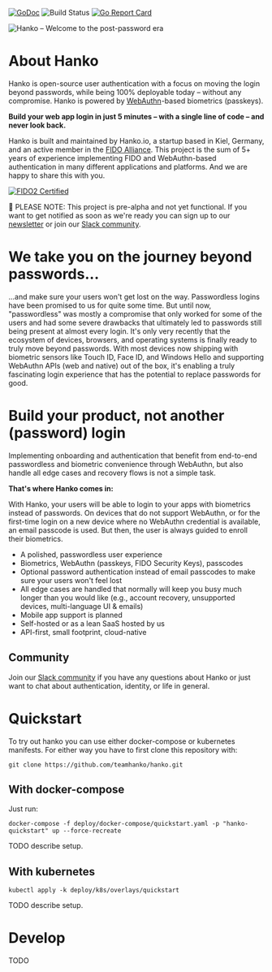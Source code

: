 [![GoDoc](https://godoc.org/github.com/teamhanko/hanko?status.svg)](https://godoc.org/github.com/teamhanko/hanko)
![Build Status](https://github.com/teamhanko/hanko/workflows/Go/badge.svg)
[![Go Report Card](https://goreportcard.com/badge/github.com/teamhanko/hanko)](https://goreportcard.com/report/github.com/teamhanko/hanko)

![Hanko – Welcome to the post-password era](https://user-images.githubusercontent.com/20115649/158687556-291e08f7-6b54-43e1-afe9-d780f19d6382.svg)

# About Hanko
Hanko is open-source user authentication with a focus on moving the login beyond passwords, while being 100% deployable today – without any compromise. Hanko is powered by [WebAuthn](https://github.com/w3c/webauthn)-based biometrics (passkeys).

**Build your web app login in just 5 minutes – with a single line of code – and never look back.**

Hanko is built and maintained by Hanko.io, a startup based in Kiel, Germany, and an active member in the [FIDO Alliance](https://fidoalliance.org/company/hanko/). This project is the sum of 5+ years of experience implementing FIDO and WebAuthn-based authentication in many different applications and platforms. 
And we are happy to share this with you.

[![FIDO2 Certified](https://user-images.githubusercontent.com/20115649/159896561-a94022ba-0e95-417e-807d-b4b7ce19371c.svg)](https://fidoalliance.org/company/hanko/)

🚧 PLEASE NOTE: This project is pre-alpha and not yet functional. If you want to get notified as soon as we're ready you can sign up to our [newsletter](https://www.hanko.io/updates) or join our [Slack community](https://www.hanko.io/community).

# We take you on the journey beyond passwords...
...and make sure your users won't get lost on the way. Passwordless logins have been promised to us for quite some time. But until now, "passwordless" was mostly a compromise that only worked for some of the users and had some severe drawbacks that ultimately led to passwords still being present at almost every login. It's only very recently that the ecosystem of devices, browsers, and operating systems is finally ready to truly move beyond passwords. 
With most devices now shipping with biometric sensors like Touch ID, Face ID, and Windows Hello and supporting WebAuthn APIs (web and native) out of the box, it's enabling a truly fascinating login experience that has the potential to replace passwords for good.

# Build your product, not another (password) login
Implementing onboarding and authentication that benefit from end-to-end passwordless and biometric convenience through WebAuthn, but also handle all edge cases and recovery flows is not a simple task.

**That's where Hanko comes in:**

With Hanko, your users will be able to login to your apps with biometrics instead of passwords. On devices that do not support WebAuthn, or for the first-time login on a new device where no WebAuthn credential is available, an email passcode is used. But then, the user is always guided to enroll their biometrics.

- A polished, passwordless user experience
- Biometrics, WebAuthn (passkeys, FIDO Security Keys), passcodes
- Optional password authentication instead of email passcodes to make sure your users won't feel lost
- All edge cases are handled that normally will keep you busy much longer than you would like (e.g., account recovery, unsupported devices, multi-language UI & emails)
- Mobile app support is planned
- Self-hosted or as a lean SaaS hosted by us
- API-first, small footprint, cloud-native

## Community
Join our [Slack community](https://www.hanko.io/community) if you have any questions about Hanko or just want to chat about authentication, identity, or life in general.

# Quickstart
To try out hanko you can use either docker-compose or kubernetes manifests. For either way you have to first clone this repository with:
```
git clone https://github.com/teamhanko/hanko.git
```

## With docker-compose
Just run:
```
docker-compose -f deploy/docker-compose/quickstart.yaml -p "hanko-quickstart" up --force-recreate
```
TODO describe setup.
## With kubernetes
```
kubectl apply -k deploy/k8s/overlays/quickstart
```
TODO describe setup.
# Develop
TODO
